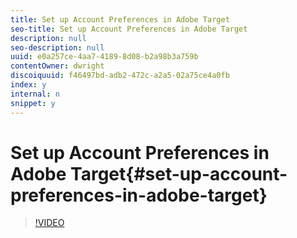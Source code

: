 ```yaml
---
title: Set up Account Preferences in Adobe Target
seo-title: Set up Account Preferences in Adobe Target
description: null
seo-description: null
uuid: e0a257ce-4aa7-4189-8d08-b2a98b3a759b
contentOwner: dwright
discoiquuid: f46497bd-adb2-472c-a2a5-02a75ce4a0fb
index: y
internal: n
snippet: y
---
```


# Set up Account Preferences in Adobe Target{#set-up-account-preferences-in-adobe-target}

>[!VIDEO](https://video.tv.adobe.com/v/17379/?quality=12)

